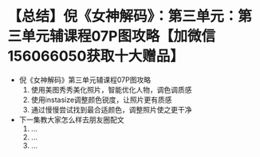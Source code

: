 # 【总结】倪《女神解码》：第三单元：第三单元辅课程07P图攻略【加微信156066050获取十大赠品】

-   倪《女神解码》第三单元辅课程07P图攻略
    1.  使用美图秀秀美化照片，智能优化人物，调色调质感
    2.  使用instasize调整颜色锐度，让照片更有质感
    3.  通过慢慢尝试找到最合适颜色，调整照片使之更干净
-   下一集教大家怎么样去朋友圈配文
    1.  ...
    2.  ...
    3.  ...